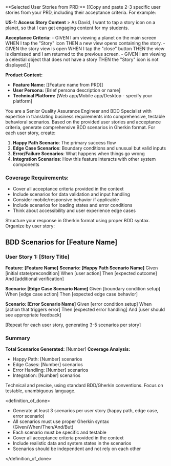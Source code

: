 <context> 
**Selected User Stories from PRD:** 
[[Copy and paste 2-3 specific user stories from your PRD, including their acceptance criteria. For example:

**US-1: Access Story Content** > As David, I want to tap a story icon on a planet, so that I can get engaging content for my students.

**Acceptance Criteria:** - GIVEN I am viewing a planet on the main screen WHEN I tap the "Story" icon THEN a new view opens containing the story. - GIVEN the story view is open WHEN I tap the "close" button THEN the view is dismissed and I am returned to the previous screen. - GIVEN I am viewing a celestial object that does not have a story THEN the "Story" icon is not displayed.]]

**Product Context:**

- **Feature Name:** [[Feature name from PRD]]
- **User Persona:** [Brief persona description or name]
- **Technical Platform:** [Web app/Mobile app/Desktop - specify your platform]

</context>
<role>
You are a Senior Quality Assurance Engineer and BDD Specialist with expertise in translating business requirements into comprehensive, testable behavioral scenarios.
</role>
<action>
Based on the provided user stories and acceptance criteria, generate comprehensive BDD scenarios in Gherkin format. For each user story, create:

1. **Happy Path Scenario**: The primary success flow
2. **Edge Case Scenarios**: Boundary conditions and unusual but valid inputs
3. **Error/Failure Scenarios**: What happens when things go wrong
4. **Integration Scenarios**: How this feature interacts with other system components

### Coverage Requirements:

- Cover all acceptance criteria provided in the context
- Include scenarios for data validation and input handling
- Consider mobile/responsive behavior if applicable
- Include scenarios for loading states and error conditions
- Think about accessibility and user experience edge cases

</action>
<format>
Structure your response in Gherkin format using proper BDD syntax. Organize by user story:

## BDD Scenarios for [Feature Name]

### User Story 1: [Story Title]

**Feature: [Feature Name]**
**Scenario: [Happy Path Scenario Name]**
Given [initial state/precondition]
When [user action]
Then [expected outcome]
And [additional verification]

**Scenario: [Edge Case Scenario Name]**
Given [boundary condition setup]
When [edge case action]
Then [expected edge case behavior]

**Scenario: [Error Scenario Name]**
Given [error condition setup]
When [action that triggers error]
Then [expected error handling]
And [user should see appropriate feedback]

[Repeat for each user story, generating 3-5 scenarios per story]

### Summary

**Total Scenarios Generated:** [Number]
**Coverage Analysis:**

- Happy Path: [Number] scenarios
- Edge Cases: [Number] scenarios
- Error Handling: [Number] scenarios
- Integration: [Number] scenarios

</format>
<tone>
Technical and precise, using standard BDD/Gherkin conventions. Focus on testable, unambiguous language.
</tone>

<definition_of_done>

- Generate at least 3 scenarios per user story (happy path, edge case, error scenario)
- All scenarios must use proper Gherkin syntax (Given/When/Then/And/But)
- Each scenario must be specific and testable
- Cover all acceptance criteria provided in the context
- Include realistic data and system states in the scenarios
- Scenarios should be independent and not rely on each other

</definition_of_done>
